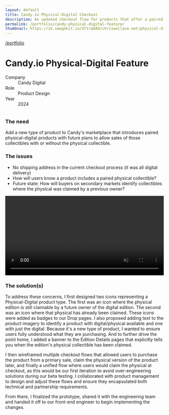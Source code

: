 ```yaml
---
layout: default
title: Candy.io Physical-Digital Checkout
description: An updated checkout flow for products that offer a paired digital and physical product as part of the sale.
permalink: /portfolio/candy-physical-digital-feature/
thumbnail: https://ik.imagekit.io/UltraDAO/chriswallace.net/physical-digital.png
---
```


<div class="content-container mt-2">
  <a class="back fade-in-element" href="/portfolio">/portfolio</a>
  <h1 class="fade-in-element mb-3">Candy.io Physical-Digital Feature</h1>
</div>

<div class="content-container mb-8">
  <dl class="project-list fade-in-element">
    <div>
      <dt>Company</dt>
      <dd>Candy Digital</dd>
    </div>
    <div>
      <dt>Role</dt>
      <dd>Product Design</dd>
    </div>
    <div>
      <dt>Year</dt>
      <dd>2024</dd>
    </div>
  </dl>
</div>

<div class="content-container-wo">
    <img src="https://ik.imagekit.io/UltraDAO/chriswallace.net/candy-physical-digital-banner.png?tr=w-2500,f-auto" srcset="https://ik.imagekit.io/UltraDAO/chriswallace.net/candy-physical-digital-banner.png?tr=w-400,f-auto 400w, https://ik.imagekit.io/UltraDAO/chriswallace.net/candy-physical-digital-banner.png?tr=w-800,f-auto 800w, https://ik.imagekit.io/UltraDAO/chriswallace.net/candy-physical-digital-banner.png?tr=w-1200,f-auto 1200w, https://ik.imagekit.io/UltraDAO/chriswallace.net/candy-physical-digital-banner.png?tr=w-1600,f-auto 1600w, https://ik.imagekit.io/UltraDAO/chriswallace.net/candy-physical-digital-banner.png?tr=w-2500,f-auto 2500w" sizes="100vw" class="fade-in-element mb-12" alt="" loading="lazy">
</div>

<div class="content-container fade-in-element">
  <h3 class="fade-in-element">The need</h3>

  <p class="fade-in-element">Add a new type of product to Candy's marketplace that introduces paired physical-digital products with future plans to allow sales of those collectibles with or without the physical collectible.</p>

  <h3 class="fade-in-element">The issues</h3>

  <ul class="fade-in-element list-disc pl-4">
    <li>No shipping address in the current checkout process (it was all digital delivery)</li>
    <li>How will users know a product includes a paired physical collectible?</li>
    <li>Future state: How will buyers on secondary markets identify collectibles where the physical was claimed by a previous owner?</li>
  </ul>
</div>

<div class="content-container-wo bg-[#444444] text-center">
  <video id="portfolioVideo" data-type="video" width="100%" controls muted playsinline autoplay loop loading="lazy" class="fade-in-element max-h-full max-w-3xl mx-auto">
      <source src="https://ik.imagekit.io/UltraDAO/chriswallace.net/physical-digital.mov/ik-video.mp4" type="video/mp4">
      Your browser does not support HTML5 video.
  </video>
</div>

<div class="content-container">
  <h3 class="fade-in-element">The solution(s)</h3>

  <p class="fade-in-element">To address these concerns, I first designed two icons representing a Physical-Digital product type. The first was an icon where the physical edition is still claimable by a future owner of the digital edition. The second was an icon where that physical has already been claimed. These icons were added as badges to our Drop pages. I also proposed adding text to the product imagery to identify a product with digital/physical available and one with just the digital. Because it's a new type of product, I wanted to ensure users fully understood what they are purchasing. And to further drive the point home, I added a banner to the Edition Details pages that explicitly tells you when the edition's physical collectible has been claimed.</p>
  
  <p class="fade-in-element">I then wireframed multiple checkout flows that allowed users to purchase the product from a primary sale, claim the physical version of the product later, and finally a unified flow where users would claim the physical at checkout, as this would be our first iteration to avoid over-engineering solutions during our beta testing. I collaborated with product management to design and adjust these flows and ensure they encapsulated both technical and partnership requirements.</p>

  <p class="fade-in-element">From there, I finalized the prototype, shared it with the engineering team and handed it off to our front-end engineer to begin implementing the changes.</p>
</div>
